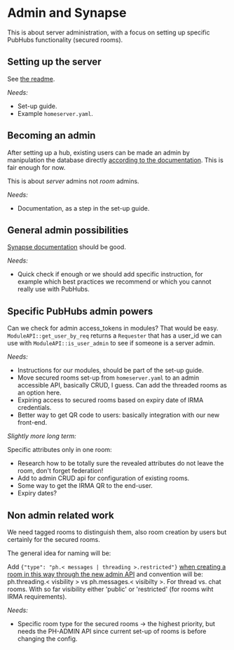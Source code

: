 # Admin and Synapse #

This is about server administration, with a focus on setting up specific PubHubs functionality (secured rooms).

## Setting up the server ##
See [the readme](README.md).

*Needs:*
- Set-up guide.
- Example `homeserver.yaml`.

## Becoming an admin ##
After setting up a hub, existing users can be made an admin by manipulation the database directly [according to the documentation](https://matrix-org.github.io/synapse/latest/usage/administration/admin_api/index.html#authenticate-as-a-server-admin).
This is fair enough for now. 

This is about *server* admins not *room* admins.

*Needs:*
- Documentation, as a step in the set-up guide.

## General admin possibilities ##

[Synapse documentation](https://matrix-org.github.io/synapse/latest/usage/administration/index.html) should be good.

*Needs:*
- Quick check if enough or we should add specific instruction, for example which best practices we recommend or which you cannot really use with PubHubs.

## Specific PubHubs admin powers ##

Can we check for admin access_tokens in modules? That would be easy. `ModuleAPI::get_user_by_req` returns a `Requester` 
that has a user_id we can use with `ModuleAPI::is_user_admin` to see if someone is a server admin.

*Needs:*
- Instructions for our modules, should be part of the set-up guide.
- Move secured rooms set-up from `homeserver.yaml` to an admin accessible API, basically CRUD, I guess. Can add the threaded rooms as an option here.
- Expiring access to secured rooms based on expiry date of IRMA credentials.
- Better way to get QR code to users: basically integration with our new front-end.

*Slightly more long term:*

Specific attributes only in one room:
- Research how to be totally sure the revealed attributes do not leave the room, don't forget federation!
- Add to admin CRUD api for configuration of existing rooms.
- Some way to get the IRMA QR to the end-user.
- Expiry dates?

## Non admin related work ##

We need tagged rooms to distinguish them, also room creation by users but
certainly for the secured rooms.

The general idea for naming will be: 

Add `{"type": "ph.< messages | threading >.restricted"}` [when creating a room in this way through the new admin API](https://gitlab.science.ru.nl/ilab/pubhubs_canonical/-/blob/main/pubhubs_hub/modules/pubhubs/IrmaRoomJoiner.py#L141)
and convention will be: ph.threading.< visbility > vs ph.messages.< visibilty >. For thread vs. chat rooms.
With so far visibility either 'public' or 'restricted' (for rooms wiht IRMA requirements). 


*Needs:*
- Specific room type for the secured rooms -> the highest priority, but needs the PH-ADMIN API since current set-up of rooms is before changing the config.
